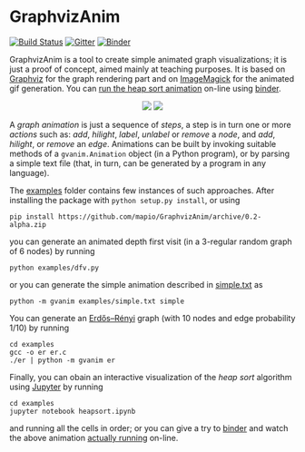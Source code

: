 # GraphvizAnim

[![Build Status](https://travis-ci.org/mapio/GraphvizAnim.png?branch=master)](https://travis-ci.org/mapio/GraphvizAnim) [![Gitter](https://badges.gitter.im/mapio/GraphvizAnim.svg)](https://gitter.im/mapio/GraphvizAnim?utm_source=badge&utm_medium=badge&utm_campaign=pr-badge) [![Binder](https://img.shields.io/badge/launch-binder-ff69b4.svg?style=flat)](http://mybinder.org/repo/mapio/GraphvizAnim/notebooks/examples/heapsort.ipynb)

GraphvizAnim is a tool to create simple animated graph visualizations; it is
just a proof of concept, aimed mainly at teaching purposes. It is based on
[Graphviz](http://www.graphviz.org/) for the graph rendering part and on
[ImageMagick](http://www.imagemagick.org/) for the animated gif generation. You can [run the heap sort animation](http://mybinder.org/repo/mapio/GraphvizAnim/examples/heapsort.ipynb) on-line using [binder](http://mybinder.org/).

<p align="center">
<img src="examples/dfv.gif"/>
<img src="examples/heapsort.gif"/>
</p>

A *graph animation* is just a sequence of *steps*, a step is in turn one or
more *actions* such as: *add*, *hilight*, *label*, *unlabel* or *remove* a
*node*, and  *add*, *hilight*, or *remove* an *edge*. Animations can be built
by invoking suitable methods of a `gvanim.Animation` object (in a Python
program), or by parsing a simple text file (that, in turn, can be generated by
a program in any language).

The [examples](examples) folder contains few instances of such approaches.
After installing the package with `python setup.py install`, or using

	pip install https://github.com/mapio/GraphvizAnim/archive/0.2-alpha.zip

you can generate an animated depth first visit (in a 3-regular random graph of
6 nodes) by running

	python examples/dfv.py

or you can generate the simple animation described in
[simple.txt](examples/simple.txt) as

	python -m gvanim examples/simple.txt simple

You can generate an [Erdős–Rényi](https://en.wikipedia.org/wiki/Erd%C5%91s%E2%80%93R%C3%A9nyi_model) graph (with 10 nodes and edge probability
1/10) by running

	cd examples
	gcc -o er er.c
	./er | python -m gvanim er

Finally, you can obain an interactive visualization of the *heap sort*
algorithm using [Jupyter](http://jupyter.org/) by running

	cd examples
	jupyter notebook heapsort.ipynb

and running all the cells in order; or you can give a try to
[binder](http://mybinder.org) and watch the above animation
[actually running](http://mybinder.org/repo/mapio/GraphvizAnim/examples/heapsort.ipynb) on-line.
